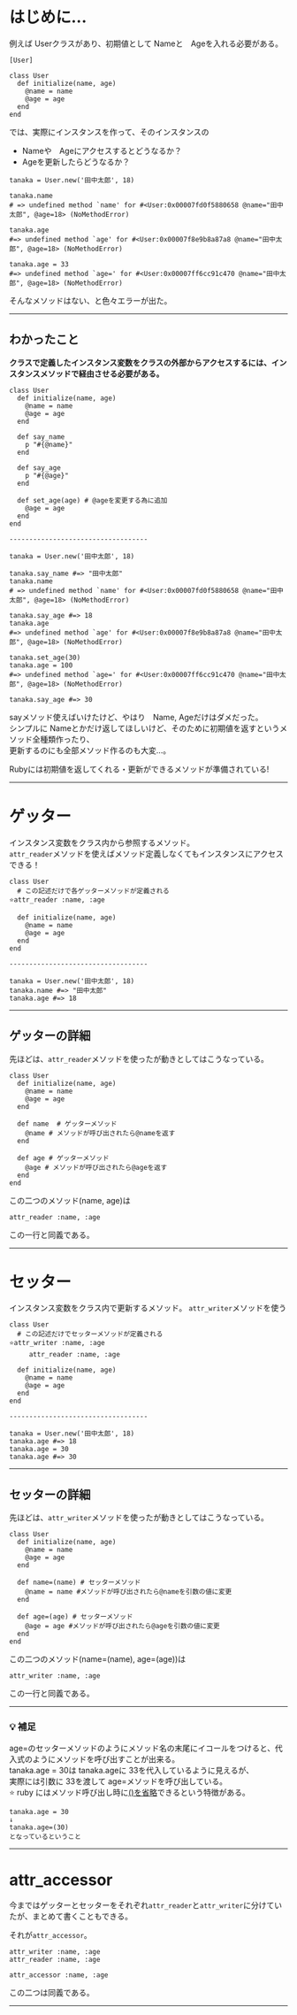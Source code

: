 # はじめに...
例えば Userクラスがあり、初期値として Nameと　Ageを入れる必要がある。
~~~
[User]

class User
  def initialize(name, age)
    @name = name
    @age = age
  end
end
~~~

では、実際にインスタンスを作って、そのインスタンスの    
- Nameや　Ageにアクセスするとどうなるか？
- Ageを更新したらどうなるか？
~~~
tanaka = User.new('田中太郎', 18)

tanaka.name
# => undefined method `name' for #<User:0x00007fd0f5880658 @name="田中太郎", @age=18> (NoMethodError)

tanaka.age
#=> undefined method `age' for #<User:0x00007f8e9b8a87a8 @name="田中太郎", @age=18> (NoMethodError)

tanaka.age = 33
#=> undefined method `age=' for #<User:0x00007ff6cc91c470 @name="田中太郎", @age=18> (NoMethodError)
~~~
そんなメソッドはない、と色々エラーが出た。 
***

## わかったこと
**クラスで定義したインスタンス変数をクラスの外部からアクセスするには、インスタンスメソッドで経由させる必要がある。**
~~~
class User
  def initialize(name, age)
    @name = name
    @age = age
  end

  def say_name
    p "#{@name}"
  end

  def say_age
    p "#{@age}"
  end

  def set_age(age) # @ageを変更する為に追加
    @age = age
  end
end

-----------------------------------

tanaka = User.new('田中太郎', 18)

tanaka.say_name #=> "田中太郎"
tanaka.name
# => undefined method `name' for #<User:0x00007fd0f5880658 @name="田中太郎", @age=18> (NoMethodError)

tanaka.say_age #=> 18
tanaka.age
#=> undefined method `age' for #<User:0x00007f8e9b8a87a8 @name="田中太郎", @age=18> (NoMethodError)

tanaka.set_age(30)
tanaka.age = 100
#=> undefined method `age=' for #<User:0x00007ff6cc91c470 @name="田中太郎", @age=18> (NoMethodError)

tanaka.say_age #=> 30
~~~
sayメソッド使えばいけたけど、やはり　Name, Ageだけはダメだった。  
シンプルに Nameとかだけ返してほしいけど、そのために初期値を返すというメソッド全種類作ったり、  
更新するのにも全部メソッド作るのも大変...。  
      
Rubyには初期値を返してくれる・更新ができるメソッドが準備されている!
***

# ゲッター
インスタンス変数をクラス内から参照するメソッド。    
`attr_reader`メソッドを使えばメソッド定義しなくてもインスタンスにアクセスできる！
~~~
class User
  # この記述だけで各ゲッターメソッドが定義される
⭐️attr_reader :name, :age

  def initialize(name, age)
    @name = name
    @age = age
  end
end

-----------------------------------

tanaka = User.new('田中太郎', 18)
tanaka.name #=> "田中太郎"
tanaka.age #=> 18
~~~
***

## ゲッターの詳細
先ほどは、`attr_reader`メソッドを使ったが動きとしてはこうなっている。
~~~
class User
  def initialize(name, age)
    @name = name
    @age = age
  end

  def name  # ゲッターメソッド
    @name # メソッドが呼び出されたら@nameを返す
  end

  def age # ゲッターメソッド
    @age # メソッドが呼び出されたら@ageを返す
  end
end
~~~
この二つのメソッド(name, age)は
~~~
attr_reader :name, :age
~~~
この一行と同義である。
***

# セッター
インスタンス変数をクラス内で更新するメソッド。
`attr_writer`メソッドを使う
~~~
class User
  # この記述だけでセッターメソッドが定義される
⭐️attr_writer :name, :age
　　　attr_reader :name, :age

  def initialize(name, age)
    @name = name
    @age = age
  end
end

-----------------------------------

tanaka = User.new('田中太郎', 18)
tanaka.age #=> 18
tanaka.age = 30
tanaka.age #=> 30
~~~
***

## セッターの詳細
先ほどは、`attr_writer`メソッドを使ったが動きとしてはこうなっている。
~~~
class User
  def initialize(name, age)
    @name = name
    @age = age
  end

  def name=(name) # セッターメソッド
    @name = name #メソッドが呼び出されたら@nameを引数の値に変更
  end

  def age=(age) # セッターメソッド
    @age = age #メソッドが呼び出されたら@ageを引数の値に変更
  end
end
~~~
この二つのメソッド(name=(name), age=(age))は
~~~
attr_writer :name, :age
~~~
この一行と同義である。
***

### 💡 補足
age=のセッターメソッドのようにメソッド名の末尾にイコールをつけると、代入式のようにメソッドを呼び出すことが出来る。    
tanaka.age = 30は tanaka.ageに 33を代入しているように見えるが、    
実際には引数に 33を渡して age=メソッドを呼び出している。  
⭐️ ruby にはメソッド呼び出し時に[()を省略](https://github.com/Tarara33/TIL/blob/main/Ruby/Ruby%E3%83%A1%E3%83%A2.md)できるという特徴がある。
~~~
tanaka.age = 30
↓
tanaka.age=(30)
となっているということ
~~~
***

# attr_accessor
今まではゲッターとセッターをそれぞれ`attr_reader`と`attr_writer`に分けていたが、まとめて書くこともできる。

それが`attr_accessor`。
~~~
attr_writer :name, :age
attr_reader :name, :age
~~~
~~~
attr_accessor :name, :age
~~~
この二つは同義である。
***
